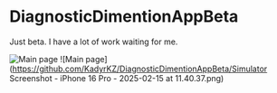 # DiagnosticDimentionAppBeta
Just beta. I have a lot of work waiting for me.

![Main page]()
![Main page](https://github.com/KadyrKZ/DiagnosticDimentionAppBeta/Simulator Screenshot - iPhone 16 Pro - 2025-02-15 at 11.40.37.png)
